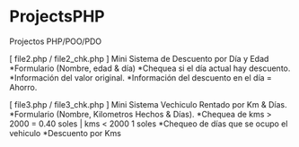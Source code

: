 # ProjectsPHP
Projectos PHP/POO/PDO

[ file2.php / file2_chk.php ]
Mini Sistema de Descuento por Día y Edad
*Formulario (Nombre, edad & día)
*Chequea si el día actual hay descuento.
*Información del valor original.
*Información del descuento en el día = Ahorro.

[ file3.php / file3_chk.php ]
Mini Sistema Vechiculo Rentado por Km & Días.
*Formulario (Nombre, Kilometros Hechos & Días).
*Chequea de kms > 2000 = 0.40 soles | kms < 2000 1 soles
*Chequeo de días que se ocupo el vehiculo
*Descuento por Kms
